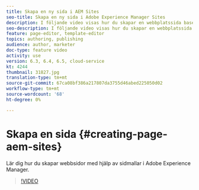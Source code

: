 ```yaml
---
title: Skapa en ny sida i AEM Sites
seo-title: Skapa en ny sida i Adobe Experience Manager Sites
description: I följande video visas hur du skapar en webbplatssida baserad på en mall i Adobe Experience Manager.
seo-description: I följande video visas hur du skapar en webbplatssida baserad på en mall i Adobe Experience Manager.
feature: page-editor, template-editor
topics: authoring, publishing
audience: author, marketer
doc-type: feature video
activity: use
version: 6.3, 6.4, 6.5, cloud-service
kt: 4244
thumbnail: 31827.jpg
translation-type: tm+mt
source-git-commit: 67ca08bf386a217807da3755d46abed225050d02
workflow-type: tm+mt
source-wordcount: '68'
ht-degree: 0%

---
```



# Skapa en sida {#creating-page-aem-sites}

Lär dig hur du skapar webbsidor med hjälp av sidmallar i Adobe Experience Manager.

>[!VIDEO](https://video.tv.adobe.com/v/31827?quality=12&learn=on)
